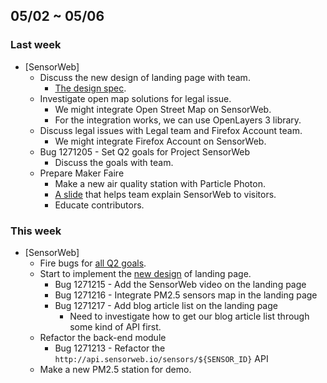 ## 05/02 ~ 05/06 ##

### Last week
* [SensorWeb]
  - Discuss the new design of landing page with team.
    - [The design spec][New Design].
  - Investigate open map solutions for legal issue.
    - We might integrate Open Street Map on SensorWeb.
    - For the integration works, we can use OpenLayers 3 library.
  - Discuss legal issues with Legal team and Firefox Account team.
    - We might integrate Firefox Account on SensorWeb.
  - Bug 1271205 - Set Q2 goals for Project SensorWeb
    - Discuss the goals with team.
  - Prepare Maker Faire
    - Make a new air quality station with Particle Photon.
    - [A slide][SensorWeb in Maker Faire] that helps team explain SensorWeb to visitors.
    - Educate contributors.

### This week
* [SensorWeb]
  - Fire bugs for [all Q2 goals][Q2 Goals].
  - Start to implement the [new design][New Design] of landing page.
    - Bug 1271215 - Add the SensorWeb video on the landing page
    - Bug 1271216 - Integrate PM2.5 sensors map in the landing page
    - Bug 1271217 - Add blog article list on the landing page
      - Need to investigate how to get our blog article list through some kind of API first.
  - Refactor the back-end module
    - Bug 1271213 - Refactor the `http://api.sensorweb.io/sensors/${SENSOR_ID}` API
  - Make a new PM2.5 station for demo.

[New Design]: https://github.com/sensor-web/sensorweb-design/blob/master/Screens/Home.png
[SensorWeb in Maker Faire]: http://evanxd.io/sensorweb-makerfaire
[Q2 Goals]: https://bugzilla.mozilla.org/show_bug.cgi?id=1271205#c1
